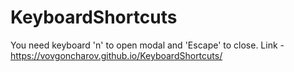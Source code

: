# KeyboardShortcuts
You need keyboard 'n' to open modal and 'Escape' to close.
Link - https://vovgoncharov.github.io/KeyboardShortcuts/ 
